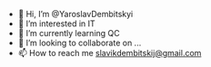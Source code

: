 - 👋 Hi, I’m @YaroslavDembitskyi
- 👀 I’m interested in IT
- 🌱 I’m currently learning QC
- 💞️ I’m looking to collaborate on ...
- 📫 How to reach me slavikdembitskij@gmail.com

<!---
YaroslavDembitskyi/YaroslavDembitskyi is a ✨ special ✨ repository because its `README.md` (this file) appears on your GitHub profile.
You can click the Preview link to take a look at your changes.
--->
